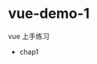 # vue-demo-1
vue 上手练习

- chap1 <script> 引入 vue
- chap2 过滤器 | 指令 v-bind v-on v-text v-html 事件语法糖 v-bind/: v-on/@
- chap3 计算属性
- chap4 v-bind 绑定 style 和 class 的语法(变量、对象、数组)
- chap5 vue 内置指令
    > i. v-cloak
    
    > ii. v-once
    
    > iii. v-if v-else-if v-else v-show
    
    > iv. 数组方法 .push .pop .shift .unshift .splice .sort .reverse
    
      不会引起数组渲染的情况: 1. 修改数组指定项 2. 直接更改数组长度
      
      解决方法: 1. Vue.set(app.arr, 1, 'text') 2. splice 更新数组
      
    > v. 快捷绑定事件 .stop .prevent .self .once .enter .delete .tab keyup.13
- chap6 表单和v-model
